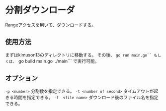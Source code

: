 # 分割ダウンローダ
Rangeアクセスを用いて、ダウンロードする。
## 使用方法
まずはkimuson13のディレクトリに移動する。
その後、
```go run main.go``
もしくは、
```go build main.go```
```./main```
で実行可能。
## オプション
```-p <number>```
分割数を指定できる。
```-t <number of second>```
タイムアウトが起きる時間を指定できる。
```-f  <file name>```
ダウンロード後のファイル名を指定できる。
